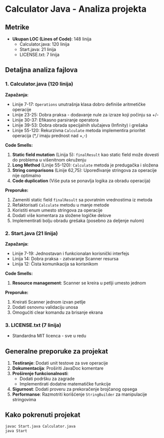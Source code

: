 # Calculator Java - Analiza projekta

## Metrike
- **Ukupan LOC (Lines of Code)**: 148 linija
  - Calculator.java: 120 linija
  - Start.java: 21 linija
  - LICENSE.txt: 7 linija

## Detaljna analiza fajlova

### 1. Calculator.java (120 linija)
**Zapažanja:**
- Linije 7-17: `Operations` unutrašnja klasa dobro definiše aritmetičke operacije
- Linije 23-25: Dobra praksa - dodavanje nule za izraze koji počinju sa +/-
- Linije 30-37: Efikasno parsiranje operatora
- Linije 39-53: Dobra obrada specijalnih slučajeva (Infinity) i grešaka
- Linije 55-120: Rekurzivna `Calculate` metoda implementira prioritet operacija (*,/ imaju prednost nad +,-)

**Code Smells:**
1. **Static field mutation** (Linija 5): `finalResult` kao static field može dovesti do problema u višenitnom okruženju
2. **Long Method** (Linije 55-120): `Calculate` metoda je predugačka i složena
3. **String comparisons** (Linije 62,75): Upoređivanje stringova za operacije nije optimalno
4. **Code duplication** (Više puta se ponavlja logika za obradu operacija)

**Preporuke:**
1. Zameniti static field `finalResult` sa povratnim vrednostima iz metoda
2. Refaktorisati `Calculate` metodu u manje metode
3. Koristiti enum umesto stringova za operacije
4. Dodati više komentara za složene logičke delove
5. Implementirati bolju obradu grešaka (posebno za deljenje nulom)

### 2. Start.java (21 linija)
**Zapažanja:**
- Linije 7-19: Jednostavan i funkcionalan korisnički interfejs
- Linija 14: Dobra praksa - zatvaranje Scanner resursa
- Linija 12: Čista komunikacija sa korisnikom

**Code Smells:**
1. **Resource management**: Scanner se kreira u petlji umesto jednom

**Preporuke:**
1. Kreirati Scanner jednom izvan petlje
2. Dodati osnovnu validaciju unosa
3. Omogućiti clear komandu za brisanje ekrana

### 3. LICENSE.txt (7 linija)
- Standardna MIT licenca - sve u redu

## Generalne preporuke za projekat
1. **Testiranje**: Dodati unit testove za sve operacije
2. **Dokumentacija**: Proširiti JavaDoc komentare
3. **Proširenje funkcionalnosti**:
   - Dodati podršku za zagrade
   - Implementirati dodatne matematičke funkcije
4. **Sigurnost**: Dodati proveru za prekoračenje brojčanog opsega
5. **Performanse**: Razmotriti korišćenje `StringBuilder` za manipulacije stringovima

## Kako pokrenuti projekat
```bash
javac Start.java Calculator.java
java Start
